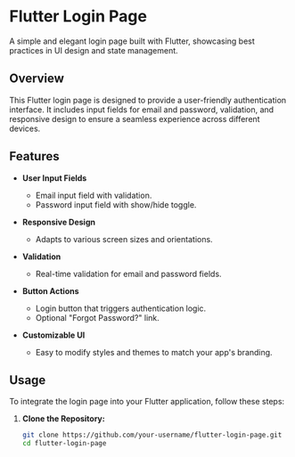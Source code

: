 # Flutter Login Page

A simple and elegant login page built with Flutter, showcasing best practices in UI design and state management.

## Overview

This Flutter login page is designed to provide a user-friendly authentication interface. It includes input fields for email and password, validation, and responsive design to ensure a seamless experience across different devices.

## Features

- **User Input Fields**
  - Email input field with validation.
  - Password input field with show/hide toggle.
- **Responsive Design**
  - Adapts to various screen sizes and orientations.
- **Validation**

  - Real-time validation for email and password fields.

- **Button Actions**

  - Login button that triggers authentication logic.
  - Optional "Forgot Password?" link.

- **Customizable UI**
  - Easy to modify styles and themes to match your app's branding.

## Usage

To integrate the login page into your Flutter application, follow these steps:

1. **Clone the Repository:**
   ```bash
   git clone https://github.com/your-username/flutter-login-page.git
   cd flutter-login-page
   ```
